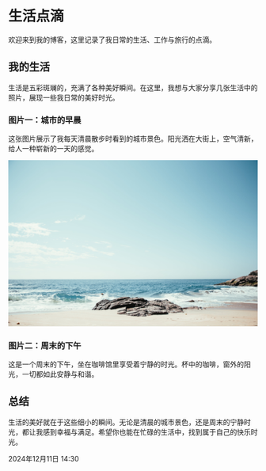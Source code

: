 # 生活点滴

欢迎来到我的博客，这里记录了我日常的生活、工作与旅行的点滴。

## 我的生活

生活是五彩斑斓的，充满了各种美好瞬间。在这里，我想与大家分享几张生活中的照片，展现一些我日常的美好时光。

### 图片一：城市的早晨

这张图片展示了我每天清晨散步时看到的城市景色。阳光洒在大街上，空气清新，给人一种崭新的一天的感觉。

![城市的早晨](../img/bg.jpg ':size=50%')

### 图片二：周末的下午

这是一个周末的下午，坐在咖啡馆里享受着宁静的时光。杯中的咖啡，窗外的阳光，一切都如此安静与和谐。


## 总结

生活的美好就在于这些细小的瞬间。无论是清晨的城市景色，还是周末的宁静时光，都让我感到幸福与满足。希望你也能在忙碌的生活中，找到属于自己的快乐时光。


2024年12月11日 14:30


